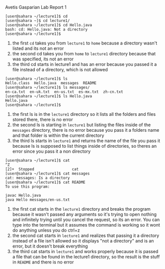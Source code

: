 Avetis Gasparian Lab Report 1 
```
[user@sahara ~/lecture1]$ cd
[user@sahara ~]$ cd lecture1/
[user@sahara ~/lecture1]$ cd Hello.java
bash: cd: Hello.java: Not a directory
[user@sahara ~/lecture1]$ 
```

1. the first `cd` takes you from `lecture1` to `home` because a directory wasn't listed and its not an error
2. the second cd takes you from `home` to `lecture1` directory because that was specified, its not an error
3. the third cd starts in lecture1 and has an error because you passed it a file instead of a directory, which is not allowed


```
[user@sahara ~/lecture1]$ ls
Hello.class  Hello.java  messages  README
[user@sahara ~/lecture1]$ ls messages/
en-ca.txt  en-uk.txt  en-us.txt  es-mx.txt  zh-cn.txt
[user@sahara ~/lecture1]$ ls Hello.java
Hello.java
[user@sahara ~/lecture1]$ 
```

1. the first ls is in the `lecture1` directory so it lists all the folders and files stored there, there is no error
2. the second ls is starting in `lecture1` but listing the files inside of the `messages` directory, there is no error because you pass it a folders name and that folder is within the current directory
3. the third ls starts in `lecture1` and returns the name of the file you pass it because ls is supposed to list things inside of directories, so theres an error since you pass it a non directory

```
[user@sahara ~/lecture1]$ cat
^Z
[2]+  Stopped                 cat
[user@sahara ~/lecture1]$ cat messages
cat: messages: Is a directory
[user@sahara ~/lecture1]$ cat README 
To use this program:

javac Hello.java
java Hello messages/en-us.txt
```

1. the first cat starts in the `lecture1` directory and breaks the program because it wasn't passed any arguments so it's trying to open nothing and infinitely trying until you cancel the request, so its an error. You can type into the terminal but it assumes the command is working so it wont do anything unless you do ctrl+z
2. the second cat starts in `lecture1` and realizes that passing it a directory instead of a file isn't allowed so it displays "not a directory" and is an error, but it doesn't break everything
3. the third cat starts in `lecture1` and works properly because it is passed a file that can be found in the lecture1 directory, so the result is the stuff in `README` and there is no error
